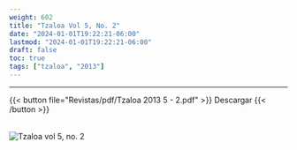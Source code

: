 ```yaml
---
weight: 602
title: "Tzaloa Vol 5, No. 2"
date: "2024-01-01T19:22:21-06:00"
lastmod: "2024-01-01T19:22:21-06:00"
draft: false
toc: true
tags: ["tzaloa", "2013"]
---
```

- - - - - - - - -
{{< button file="Revistas/pdf/Tzaloa 2013 5 - 2.pdf" >}}   Descargar {{< /button >}} 
######
![Tzaloa vol 5, no. 2](images/portada/5-2.jpeg)